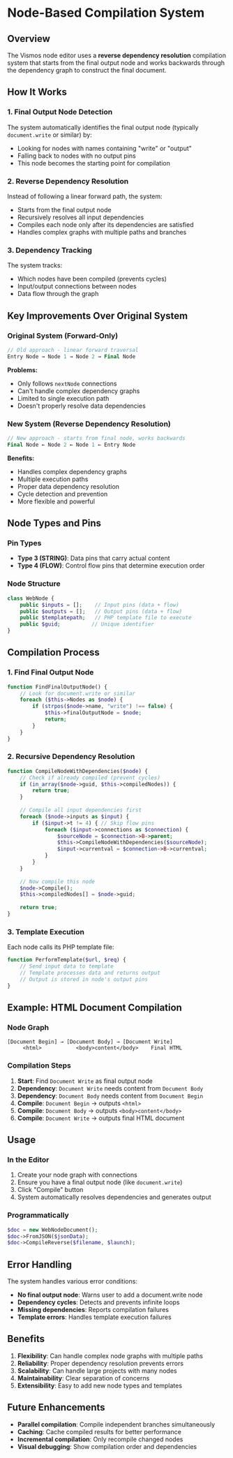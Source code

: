 # Node-Based Compilation System

## Overview

The Vismos node editor uses a **reverse dependency resolution** compilation system that starts from the final output node and works backwards through the dependency graph to construct the final document.

## How It Works

### 1. Final Output Node Detection
The system automatically identifies the final output node (typically `document.write` or similar) by:
- Looking for nodes with names containing "write" or "output"
- Falling back to nodes with no output pins
- This node becomes the starting point for compilation

### 2. Reverse Dependency Resolution
Instead of following a linear forward path, the system:
- Starts from the final output node
- Recursively resolves all input dependencies
- Compiles each node only after its dependencies are satisfied
- Handles complex graphs with multiple paths and branches

### 3. Dependency Tracking
The system tracks:
- Which nodes have been compiled (prevents cycles)
- Input/output connections between nodes
- Data flow through the graph

## Key Improvements Over Original System

### Original System (Forward-Only)
```php
// Old approach - linear forward traversal
Entry Node → Node 1 → Node 2 → Final Node
```

**Problems:**
- Only follows `nextNode` connections
- Can't handle complex dependency graphs
- Limited to single execution path
- Doesn't properly resolve data dependencies

### New System (Reverse Dependency Resolution)
```php
// New approach - starts from final node, works backwards
Final Node ← Node 2 ← Node 1 ← Entry Node
```

**Benefits:**
- Handles complex dependency graphs
- Multiple execution paths
- Proper data dependency resolution
- Cycle detection and prevention
- More flexible and powerful

## Node Types and Pins

### Pin Types
- **Type 3 (STRING)**: Data pins that carry actual content
- **Type 4 (FLOW)**: Control flow pins that determine execution order

### Node Structure
```php
class WebNode {
    public $inputs = [];    // Input pins (data + flow)
    public $outputs = [];   // Output pins (data + flow)
    public $templatepath;   // PHP template file to execute
    public $guid;          // Unique identifier
}
```

## Compilation Process

### 1. Find Final Output Node
```php
function FindFinalOutputNode() {
    // Look for document.write or similar
    foreach ($this->Nodes as $node) {
        if (strpos($node->name, "write") !== false) {
            $this->finalOutputNode = $node;
            return;
        }
    }
}
```

### 2. Recursive Dependency Resolution
```php
function CompileNodeWithDependencies($node) {
    // Check if already compiled (prevent cycles)
    if (in_array($node->guid, $this->compiledNodes)) {
        return true;
    }
    
    // Compile all input dependencies first
    foreach ($node->inputs as $input) {
        if ($input->t != 4) { // Skip flow pins
            foreach ($input->connections as $connection) {
                $sourceNode = $connection->B->parent;
                $this->CompileNodeWithDependencies($sourceNode);
                $input->currentval = $connection->B->currentval;
            }
        }
    }
    
    // Now compile this node
    $node->Compile();
    $this->compiledNodes[] = $node->guid;
    
    return true;
}
```

### 3. Template Execution
Each node calls its PHP template file:
```php
function PerformTemplate($url, $req) {
    // Send input data to template
    // Template processes data and returns output
    // Output is stored in node's output pins
}
```

## Example: HTML Document Compilation

### Node Graph
```
[Document Begin] → [Document Body] → [Document Write]
     <html>           <body>content</body>    Final HTML
```

### Compilation Steps
1. **Start**: Find `Document Write` as final output node
2. **Dependency**: `Document Write` needs content from `Document Body`
3. **Dependency**: `Document Body` needs content from `Document Begin`
4. **Compile**: `Document Begin` → outputs `<html>`
5. **Compile**: `Document Body` → outputs `<body>content</body>`
6. **Compile**: `Document Write` → outputs final HTML document

## Usage

### In the Editor
1. Create your node graph with connections
2. Ensure you have a final output node (like `document.write`)
3. Click "Compile" button
4. System automatically resolves dependencies and generates output

### Programmatically
```php
$doc = new WebNodeDocument();
$doc->FromJSON($jsonData);
$doc->CompileReverse($filename, $launch);
```

## Error Handling

The system handles various error conditions:
- **No final output node**: Warns user to add a document.write node
- **Dependency cycles**: Detects and prevents infinite loops
- **Missing dependencies**: Reports compilation failures
- **Template errors**: Handles template execution failures

## Benefits

1. **Flexibility**: Can handle complex node graphs with multiple paths
2. **Reliability**: Proper dependency resolution prevents errors
3. **Scalability**: Can handle large projects with many nodes
4. **Maintainability**: Clear separation of concerns
5. **Extensibility**: Easy to add new node types and templates

## Future Enhancements

- **Parallel compilation**: Compile independent branches simultaneously
- **Caching**: Cache compiled results for better performance
- **Incremental compilation**: Only recompile changed nodes
- **Visual debugging**: Show compilation order and dependencies 